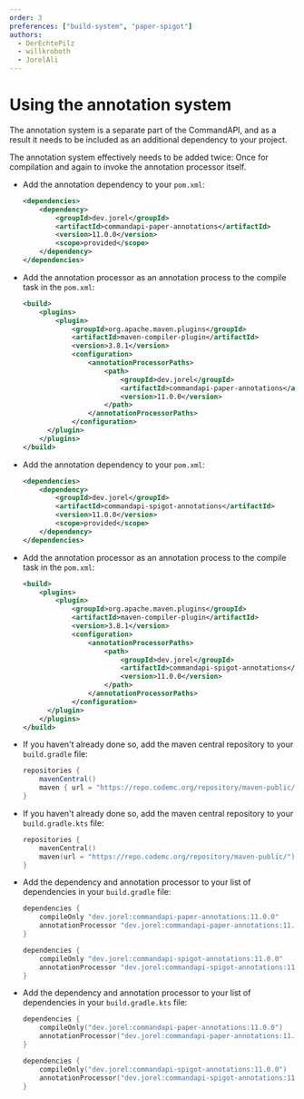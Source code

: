 ```yaml
---
order: 3
preferences: ["build-system", "paper-spigot"]
authors:
  - DerEchtePilz
  - willkroboth
  - JorelAli
---
```


# Using the annotation system

The annotation system is a separate part of the CommandAPI, and as a result it needs to be included as an additional dependency to your project.

The annotation system effectively needs to be added twice: Once for compilation and again to invoke the annotation processor itself.

<div class="maven">
<div class="paper">

- Add the annotation dependency to your `pom.xml`:

  ```xml
  <dependencies>
      <dependency>
          <groupId>dev.jorel</groupId>
          <artifactId>commandapi-paper-annotations</artifactId>
          <version>11.0.0</version>
          <scope>provided</scope>
      </dependency>
  </dependencies>
  ```

- Add the annotation processor as an annotation process to the compile task in the `pom.xml`:

  ```xml
  <build>
      <plugins>
          <plugin>
              <groupId>org.apache.maven.plugins</groupId>
              <artifactId>maven-compiler-plugin</artifactId>
              <version>3.8.1</version>
              <configuration>
                  <annotationProcessorPaths>
                      <path>
                          <groupId>dev.jorel</groupId>
                          <artifactId>commandapi-paper-annotations</artifactId>
                          <version>11.0.0</version>
                      </path>
                  </annotationProcessorPaths>
              </configuration>
        </plugin>
      </plugins>
  </build>
  ```

</div>
<div class="spigot">

- Add the annotation dependency to your `pom.xml`:

  ```xml
  <dependencies>
      <dependency>
          <groupId>dev.jorel</groupId>
          <artifactId>commandapi-spigot-annotations</artifactId>
          <version>11.0.0</version>
          <scope>provided</scope>
      </dependency>
  </dependencies>
  ```

- Add the annotation processor as an annotation process to the compile task in the `pom.xml`:

  ```xml
  <build>
      <plugins>
          <plugin>
              <groupId>org.apache.maven.plugins</groupId>
              <artifactId>maven-compiler-plugin</artifactId>
              <version>3.8.1</version>
              <configuration>
                  <annotationProcessorPaths>
                      <path>
                          <groupId>dev.jorel</groupId>
                          <artifactId>commandapi-spigot-annotations</artifactId>
                          <version>11.0.0</version>
                      </path>
                  </annotationProcessorPaths>
              </configuration>
        </plugin>
      </plugins>
  </build>
  ```

</div>
</div>
<div class="gradle">

<div class="groovy">

- If you haven't already done so, add the maven central repository to your `build.gradle` file:
  
  ```groovy
  repositories {
      mavenCentral()
      maven { url = "https://repo.codemc.org/repository/maven-public/" }
  }
  ```
</div>
<div class="kts">

- If you haven't already done so, add the maven central repository to your `build.gradle.kts` file:
  
  ```kotlin
  repositories {
      mavenCentral()
      maven(url = "https://repo.codemc.org/repository/maven-public/")
  }
  ```
</div>

<div class="groovy">
  
- Add the dependency and annotation processor to your list of dependencies in your `build.gradle` file:
  
  <div class="paper">

  ```groovy
  dependencies {
      compileOnly "dev.jorel:commandapi-paper-annotations:11.0.0"
      annotationProcessor "dev.jorel:commandapi-paper-annotations:11.0.0"
  }
  ```

  </div>
  <div class="spigot">

  ```groovy
  dependencies {
      compileOnly "dev.jorel:commandapi-spigot-annotations:11.0.0"
      annotationProcessor "dev.jorel:commandapi-spigot-annotations:11.0.0"
  }
  ```

  </div>
</div>
<div class="kts">

- Add the dependency and annotation processor to your list of dependencies in your `build.gradle.kts` file:
  
  <div class="paper">
  
  ```kotlin
  dependencies {
      compileOnly("dev.jorel:commandapi-paper-annotations:11.0.0")
      annotationProcessor("dev.jorel:commandapi-paper-annotations:11.0.0")
  }
  ```
  
  </div>
  <div class="spigot">

  ```kotlin
  dependencies {
      compileOnly("dev.jorel:commandapi-spigot-annotations:11.0.0")
      annotationProcessor("dev.jorel:commandapi-spigot-annotations:11.0.0")
  }
  ```

  </div>
</div>

</div>